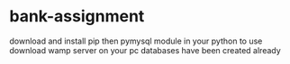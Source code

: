 # bank-assignment
download and install pip then pymysql module in your python to use
download wamp server on your pc 
databases have been created already
